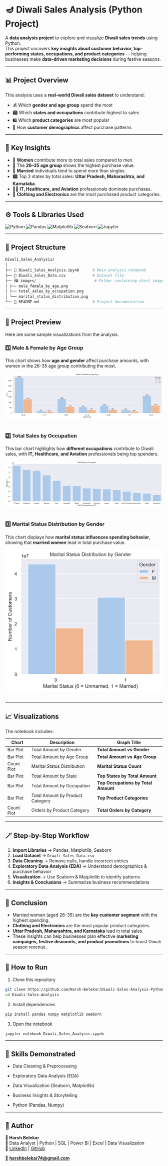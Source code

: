 # 🪔 Diwali Sales Analysis (Python Project)

A **data analysis project** to explore and visualize **Diwali sales trends** using Python.  
This project uncovers **key insights about customer behavior, top-performing states, occupations, and product categories** — helping businesses make **data-driven marketing decisions** during festive seasons.

---

## 📊 Project Overview

This analysis uses a **real-world Diwali sales dataset** to understand:

- 💰 Which **gender and age group** spend the most  
- 🏙️ Which **states and occupations** contribute highest to sales  
- 🛍️ Which **product categories** are most popular  
- 🎯 How **customer demographics** affect purchase patterns  

---

## 🧠 Key Insights

- 👩 **Women** contribute more to total sales compared to men.  
- 🧾 The **26–35 age group** shows the highest purchase value.  
- 💼 **Married** individuals tend to spend more than singles.  
- 🏙️ Top 3 states by total sales: **Uttar Pradesh, Maharashtra, and Karnataka**.  
- 👨‍💻 **IT, Healthcare, and Aviation** professionals dominate purchases.  
- 🛒 **Clothing and Electronics** are the most purchased product categories.

---

## ⚙️ Tools & Libraries Used

![Python](https://img.shields.io/badge/Language-Python-blue)
![Pandas](https://img.shields.io/badge/Library-Pandas-yellow)
![Matplotlib](https://img.shields.io/badge/Library-Matplotlib-red)
![Seaborn](https://img.shields.io/badge/Library-Seaborn-green)
![Jupyter](https://img.shields.io/badge/Environment-Jupyter_Notebook-orange)

---

## 📂 Project Structure
```bash
Diwali_Sales_Analysis/
│
├── 📘 Diwali_Sales_Analysis.ipynb      # Main analysis notebook
├── 📄 Diwali_Sales_Data.csv            # Dataset file
├── 🖼️ images/                          # Folder containing chart images
│ ├── male_female_by_age.png
│ ├── total_sales_by_occupation.png
│ └── marital_status_distribution.png
└── 📜 README.md                        # Project documentation
```

---

## 📸 Project Preview

Here are some sample visualizations from the analysis:

### 1️⃣ Male & Female by Age Group
This chart shows how **age and gender** affect purchase amounts, with women in the 26–35 age group contributing the most.

![Male & Female by Age Group](images/male_female_by_age.png)
&nbsp;

### 2️⃣ Total Sales by Occupation
This bar chart highlights how **different occupations** contribute to Diwali sales, with **IT, Healthcare, and Aviation** professionals being top spenders.

![Total Sales by Occupation](images/total_sales_by_occupation.png)
&nbsp;

### 3️⃣ Marital Status Distribution by Gender
This chart displays how **marital status influences spending behavior**, showing that **married women** lead in total purchase value.

![Marital Status Distribution by Gender](images/marital_status_distribution.png)
&nbsp;

---

## 📈 Visualizations

The notebook includes:

| Chart | Description | Graph Title |
|--------|-------------|--------------|
| Bar Plot | Total Amount by Gender | **Total Amount vs Gender** |
| Bar Plot | Total Amount by Age Group | **Total Amount vs Age Group** |
| Count Plot | Marital Status Distribution | **Marital Status Count** |
| Bar Plot | Total Amount by State | **Top States by Total Amount** |
| Bar Plot | Total Amount by Occupation | **Top Occupations by Total Amount** |
| Bar Plot | Total Amount by Product Category | **Top Product Categories** |
| Count Plot | Orders by Product Category | **Total Orders by Category** |

---

## 🪄 Step-by-Step Workflow

1. **Import Libraries** → Pandas, Matplotlib, Seaborn  
2. **Load Dataset** → `Diwali_Sales_Data.csv`  
3. **Data Cleaning** → Remove nulls, handle incorrect entries  
4. **Exploratory Data Analysis (EDA)** → Understand demographics & purchase behavior  
5. **Visualization** → Use Seaborn & Matplotlib to identify patterns  
6. **Insights & Conclusions** → Summarize business recommendations  

---

## 🏁 Conclusion

- Married women (aged 26–35) are the **key customer segment** with the highest spending.  
- **Clothing and Electronics** are the most popular product categories.  
- **Uttar Pradesh, Maharashtra, and Karnataka** lead in total sales.  
- These insights can help businesses plan effective **marketing campaigns, festive discounts, and product promotions** to boost Diwali season revenue.

---

## 🚀 How to Run

1. Clone this repository  
```bash
git clone https://github.com/Harsh-Belekar/Diwali-Sales-Analysis-Python.git
cd Diwali-Sales-Analysis
```

2. Install dependencies
```bash
pip install pandas numpy matplotlib seaborn
```
3. Open the notebook
```bash
jupyter notebook Diwali_Sales_Analysis.ipynb
```

---

## 🧩 Skills Demonstrated

 - Data Cleaning & Preprocessing

 - Exploratory Data Analysis (EDA)

 - Data Visualization (Seaborn, Matplotlib)

 - Business Insights & Storytelling

 - Python (Pandas, Numpy)

---

## 🧠 Author

**👤 Harsh Belekar**  
📍 Data Analyst | Python | SQL | Power BI | Excel | Data Visualization  
🔗 [LinkedIn](https://www.linkedin.com/in/harshbelekar) | [GitHub](https://github.com/Harsh-Belekar)

📧 **harshbelekar74@gmail.com**
